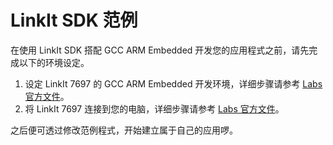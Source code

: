 # LinkIt SDK 范例

在使用 LinkIt SDK 搭配 GCC ARM Embedded 开发您的应用程式之前，请先完成以下的环境设定。

1. 设定 LinkIt 7697 的 GCC ARM Embedded 开发环境，详细步骤请参考 [Labs 官方文件](https://docs.labs.mediatek.com/resource/mt7687-mt7697/zh_tw/get-started/gcc-arm-embedded-command-line-tools-free)。
2. 将 LinkIt 7697 连接到您的电脑，详细步骤请参考 [Labs 官方文件](https://docs.labs.mediatek.com/resource/mt7687-mt7697/zh_tw/get-started/gcc-arm-embedded-command-line-tools-free/connect-to-the-serial-port)。

之后便可透过修改范例程式，开始建立属于自己的应用啰。